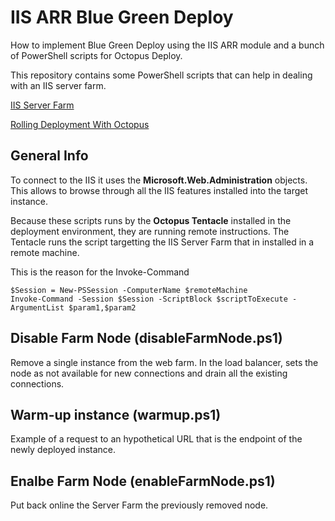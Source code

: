 # IIS ARR Blue Green Deploy
How to implement Blue Green Deploy using the IIS ARR module and a bunch of PowerShell scripts for Octopus Deploy.

This repository contains some PowerShell scripts that can help in dealing with an IIS server farm.

[IIS Server Farm](https://docs.microsoft.com/en-us/iis/extensions/configuring-application-request-routing-arr/define-and-configure-an-application-request-routing-server-farm)

[Rolling Deployment With Octopus](https://octopus.com/docs/deployment-patterns/rolling-deployments)

## General Info

To connect to the IIS it uses the **Microsoft.Web.Administration** objects.
This allows to browse through all the IIS features installed into the target instance.

Because these scripts runs by the **Octopus Tentacle** installed in the deployment environment, they are running remote instructions.
The Tentacle runs the script targetting the IIS Server Farm that in installed in a remote machine.

This is the reason for the Invoke-Command

```
$Session = New-PSSession -ComputerName $remoteMachine
Invoke-Command -Session $Session -ScriptBlock $scriptToExecute -ArgumentList $param1,$param2
```

## Disable Farm Node (disableFarmNode.ps1)

Remove a single instance from the web farm. 
In the load balancer, sets the node as not available for new connections and drain all the existing connections.

## Warm-up instance (warmup.ps1)

Example of a request to an hypothetical URL that is the endpoint of the newly deployed instance.

## Enalbe Farm Node (enableFarmNode.ps1)

Put back online the Server Farm the previously removed node.